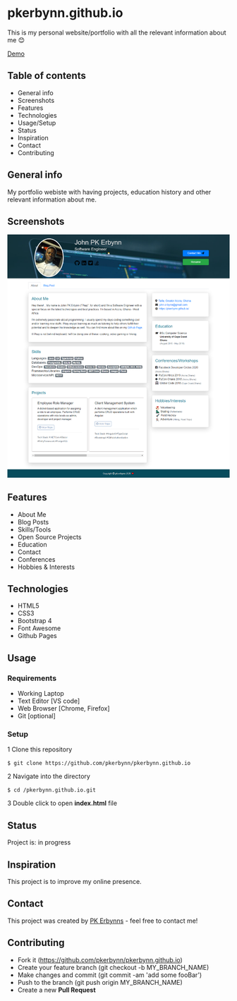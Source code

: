 # pkerbynn.github.io
This is my personal website/portfolio with all the relevant information about me :blush:

[Demo](https://www.pkerbynn.github.io)

## Table of contents
- General info
- Screenshots
- Features
- Technologies
- Usage/Setup
- Status
- Inspiration
- Contact
- Contributing

## General info
My portfolio webiste with having projects, education history and other relevant information about me.

## Screenshots
<img src="assets/images/screencapture.png">

## Features
- About Me
- Blog Posts
- Skills/Tools
- Open Source Projects
- Education
- Contact 
- Conferences
- Hobbies & Interests

## Technologies
- HTML5
- CSS3
- Bootstrap 4
- Font Awesome
- Github Pages

## Usage
### Requirements
- Working Laptop
- Text Editor [VS code]
- Web Browser [Chrome, Firefox]
- Git [optional]

### Setup
1 Clone this repository
  ```
  $ git clone https://github.com/pkerbynn/pkerbynn.github.io
  ```
2 Navigate into the directory 
  ```
  $ cd /pkerbynn.github.io.git
  ```
3 Double click to open **index.html** file

## Status
Project is: in progress

## Inspiration
This project is to improve my online presence.

## Contact
This project was created by [PK Erbynns](john.erbynn@gmail.com) - feel free to contact me!
   
## Contributing
- Fork it (https://github.com/pkerbynn/pkerbynn.github.io)
- Create your feature branch (git checkout -b MY_BRANCH_NAME)
- Make changes and commit (git commit -am 'add some fooBar')
- Push to the branch (git push origin MY_BRANCH_NAME)
- Create a new **Pull Request**
